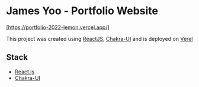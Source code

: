 # James Yoo - Portfolio Website
[https://portfolio-2022-lemon.vercel.app/]

This project was created using [ReactJS](https://reactjs.org/),
[Chakra-UI](https://chakra-ui.com/) and is deployed on [Verel](https://vercel.com/)

## Stack
- [React.js](https://reactjs.org)
- [Chakra-UI]()
